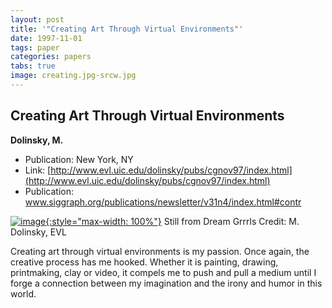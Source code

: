 ```yaml
---
layout: post
title: '"Creating Art Through Virtual Environments"'
date: 1997-11-01
tags: paper
categories: papers
tabs: true
image: creating.jpg-srcw.jpg
---
```


## Creating Art Through Virtual Environments
**Dolinsky, M.**
- Publication: New York, NY
- Link: [http://www.evl.uic.edu/dolinsky/pubs/cgnov97/index.html](http://www.evl.uic.edu/dolinsky/pubs/cgnov97/index.html)
- Publication: www.siggraph.org/publications/newsletter/v31n4/index.html#contr


[![image](https://www.evl.uic.edu/output/originals/creating.jpg-srcw.jpg){:style="max-width: 100%"}](https://www.evl.uic.edu/output/originals/creating.jpg-srcw.jpg)
Still from Dream Grrrls
Credit: M. Dolinsky, EVL

Creating art through virtual environments is my passion. Once again, the creative process has me hooked. Whether it is painting, drawing, printmaking, clay or video, it compels me to push and pull a medium until I forge a connection between my imagination and the irony and humor in this world.